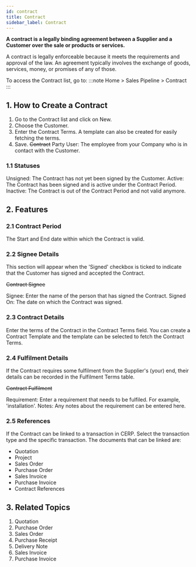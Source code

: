 ```yaml
---
id: contract
title: Contract
sidebar_label: Contract
---
```


**A contract is a legally binding agreement between a Supplier and a Customer over the sale or products or services.**

A contract is legally enforceable because it meets the requirements and approval of the law. An agreement typically involves the exchange of goods, services, money, or promises of any of those.

To access the Contract list, go to:
:::note
Home > Sales Pipeline > Contract
:::

## 1. How to Create a Contract

1. Go to the Contract list and click on New.
1. Choose the Customer.
1. Enter the Contract Terms. A template can also be created for easily fetching the terms.
1. Save.
   ~~Contract~~
   Party User: The employee from your Company who is in contact with the Customer.

### 1.1 Statuses

Unsigned: The Contract has not yet been signed by the Customer.
Active: The Contract has been signed and is active under the Contract Period.
Inactive: The Contract is out of the Contract Period and not valid anymore.

## 2. Features

### 2.1 Contract Period

The Start and End date within which the Contract is valid.

### 2.2 Signee Details

This section will appear when the 'Signed' checkbox is ticked to indicate that the Customer has signed and accepted the Contract.

~~Contract Signee~~

Signee: Enter the name of the person that has signed the Contract.
Signed On: The date on which the Contract was signed.

### 2.3 Contract Details

Enter the terms of the Contract in the Contract Terms field. You can create a Contract Template and the template can be selected to fetch the Contract Terms.

### 2.4 Fulfilment Details

If the Contract requires some fulfilment from the Supplier's (your) end, their details can be recorded in the Fulfilment Terms table.

~~Contract Fulfilment~~

Requirement: Enter a requirement that needs to be fulfiled. For example, 'installation'.
Notes: Any notes about the requirement can be entered here.

### 2.5 References

If the Contract can be linked to a transaction in CERP. Select the transaction type and the specific transaction. The documents that can be linked are:

- Quotation
- Project
- Sales Order
- Purchase Order
- Sales Invoice
- Purchase Invoice
- Contract References

## 3. Related Topics

1. Quotation
1. Purchase Order
1. Sales Order
1. Purchase Receipt
1. Delivery Note
1. Sales Invoice
1. Purchase Invoice
